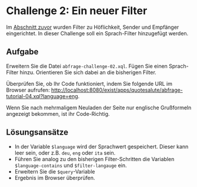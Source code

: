 # Challenge 2: Ein neuer Filter

Im [Abschnitt zuvor](07_Abfragen_mit_Filtern.md) wurden Filter zu Höflichkeit, Sender und Empfänger eingerichtet. In dieser Challenge soll ein Sprach-Filter hinzugefügt werden.

## Aufgabe

Erweitern Sie die Datei `abfrage-challenge-02.xql`. Fügen Sie einen Sprach-Filter hinzu. Orientieren Sie sich dabei an die bisherigen Filter.

Überprüfen Sie, ob Ihr Code funktioniert, indem Sie folgende URL im Browser aufrufen: [http://localhost:8080/exist/apps/quotesalute/abfrage-tutorial-04.xql?language=eng](http://localhost:8080/exist/apps/quotesalute/abfrage-tutorial-04.xql?language=eng).

Wenn Sie nach mehrmaligem Neuladen der Seite nur englische Grußformeln angezeigt bekommen, ist ihr Code-Richtig.

## Lösungsansätze

* In der Variable `$language` wird der Sprachwert gespeichert. Dieser kann leer sein, oder z.B. `deu`, `eng` oder `ita` sein.
* Führen Sie analog zu den bisherigen Filter-Schritten die Variablen `$language-contains` und `$filter-langauge` ein.
* Erweitern Sie die `$query`-Variable
* Ergebnis im Browser überprüfen.

